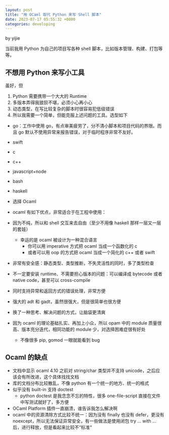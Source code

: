 ```yaml
---
layout: post
title: "用 OCaml 取代 Python 来写 Shell 脚本"
date: 2023-07-17 05:55:32 +0800
categories: developing
---
```


by yijie

当前我用 Python 为自己的项目写各种 shell 脚本，比如版本管理、构建、打包等等。

## 不想用 Python 来写小工具

虽好，但

1. Python 需要携带一个大大的 Runtime
2. 多版本弄得我狼狈不堪，必须小心再小心
3. 动态类型，在写比较复杂的脚本时很容易犯低级错误
4. 所以我需要一个简单，但能克服上述问题的工具。选型如下

-   go：工作中使用 go，有点审美疲劳了，分不清小脚本和项目代码的界限。而且 go 默认不使用异常来报告错误，对于临时程序非常不友好。
-   swift
-   c
-   c++
-   javascript+node
-   bash
-   haskell
-   选择 Ocaml
-   ocaml 有如下优点，非常适合于在工程中使用：

-   因为不纯，所以和 shell 交互来去自由（至少不用像 haskell 那样一层又一层的套娃）
    -   幸运的是 ocaml 被设计为一种混合语言
        -   你可以用 imperative 方式把 ocaml 当成一个函数化的 c
        -   或者可以用 oop 的方式把 ocaml 当成一个简化的 c++ 或者 swift
-   非常有安全感：静态类型、类型推断，不失灵活性的同时，多了类型检查
-   不一定要安装 runtime、不需要担心版本的问题：可以编译成 bytecode 或者 native code，甚至可以 cross-compile
-   同时支持异常和返回方式的错误处理，非常方便
-   强大的 adt 和 gadt，虽然很强大，但是很简单也很方便
-   换了一种思考、解决问题的方式，让脑袋更清爽
-   因为 ocaml 的理论基础扎实、再加上小众，所以 opam 中的 module 质量很高、版本充分迭代，相同功能的 module 少，对选择困难症很有好处
    -   不像很多 pip, gomod 一眼就能看到 bug

## Ocaml 的缺点

-   文档中显示 ocaml 4.10 之前对 string/char 类型并不支持 unicode，之后应该会有所改进，这个具体找找文档
-   库的文档分布比较散乱，不像 python 有一个统一的地方、统一的格式
-   似乎没有 built-in 支持 doctest
    -   python doctest 是我念念不忘的特性，很多 one-file-script 直接在文件中写测试就好了，多方便
-   OCaml Platform 插件一直崩溃，谁告诉我怎么解决啊
-   ocaml 中的资源清除方式比较不统一：因为没有 finally 也没有 defer，更没有 noexcept，所以无法保证异常安全，有一些做法是使用闭包 try ... with ... 后，进行释放，但是看起来比较不“标准“
